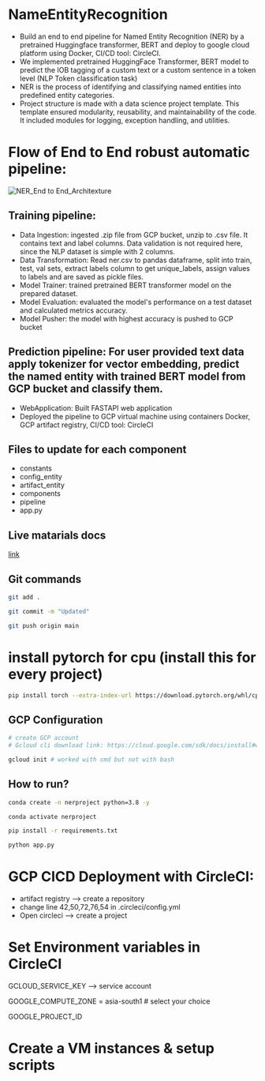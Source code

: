 # NameEntityRecognition

- Build an end to end pipeline for Named Entity Recognition (NER) by a pretrained Huggingface transformer, BERT and deploy to google cloud platform using Docker, CI/CD tool: CircleCI. 
- We implemented pretrained HuggingFace Transformer, BERT model to predict the IOB tagging of a custom text or a custom sentence in a token level (NLP Token classification task)
- NER is the process of identifying and classifying named entities into predefined entity categories.
- Project structure is made with a data science project template. This template ensured modularity, reusability, and maintainability of the code. It included modules for logging, exception handling, and utilities.

# Flow of End to End robust automatic pipeline:

![NER_End to End_Architexture](https://github.com/malleswarigelli/NameEntityRecoginition/assets/84688050/99ccaee1-35f3-49b9-9492-bf4f9e8b9f00)
## Training pipeline:
- Data Ingestion: ingested .zip file from GCP bucket, unzip to .csv file. It contains text and label columns. Data validation is not required here, since the NLP dataset is simple with 2 columns.
- Data Transformation: Read ner.csv to pandas dataframe, split into train, test, val sets, extract labels column to get unique_labels, assign values to labels and are saved as pickle files.
- Model Trainer: trained pretrained BERT transformer model on the prepared dataset. 
- Model Evaluation: evaluated the model's performance on a test dataset and calculated metrics accuracy.
- Model Pusher: the model with highest accuracy is pushed to GCP bucket 
## Prediction pipeline: For user provided text data apply tokenizer for vector embedding, predict the named entity with trained BERT model from GCP bucket and classify them. 
- WebApplication: Built FASTAPI web application
- Deployed the pipeline to GCP virtual machine using containers Docker, GCP artifact registry, CI/CD tool: CircleCI


## Files to update for each component
 - constants
 - config_entity
 - artifact_entity
 - components
 - pipeline
 - app.py



## Live matarials docs

[link](https://docs.google.com/document/d/1UFiHnyKRqgx8Lodsvdzu58LbVjdWHNf-uab2WmhE0A4/edit?usp=sharing)


## Git commands

```bash
git add .

git commit -m "Updated"

git push origin main
```

# install pytorch for cpu (install this for every project)
```bash
pip install torch --extra-index-url https://download.pytorch.org/whl/cpu
```

## GCP Configuration

```bash
# create GCP account
# Gcloud cli download link: https://cloud.google.com/sdk/docs/install#windows

gcloud init # worked with cmd but not with bash
```


## How to run?

```bash
conda create -n nerproject python=3.8 -y
```

```bash
conda activate nerproject
```

```bash
pip install -r requirements.txt
```

```bash
python app.py
```
# GCP CICD Deployment with CircleCI:
- artifact registry --> create a repository
- change line 42,50,72,76,54 in .circleci/config.yml
- Open circleci --> create a project


# Set Environment variables in CircleCI
GCLOUD_SERVICE_KEY --> service account

GOOGLE_COMPUTE_ZONE = asia-south1 # select your choice

GOOGLE_PROJECT_ID

# Create a VM instances & setup scripts
